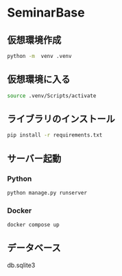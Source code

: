 # SeminarBase

## 仮想環境作成

```bash
python -m  venv .venv
```

## 仮想環境に入る

```bash
source .venv/Scripts/activate
```

## ライブラリのインストール

```bash
pip install -r requirements.txt 
```

## サーバー起動

### Python

```bash
python manage.py runserver
```

### Docker

```bash
docker compose up
```

## データベース

db.sqlite3

